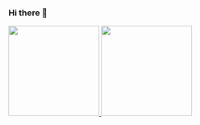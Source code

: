 ### Hi there 👋

<!--
**bitvcat/bitvcat** is a ✨ _special_ ✨ repository because its `README.md` (this file) appears on your GitHub profile.

Here are some ideas to get you started:

- 🔭 I’m currently working on ...
- 🌱 I’m currently learning ...
- 👯 I’m looking to collaborate on ...
- 🤔 I’m looking for help with ...
- 💬 Ask me about ...
- 📫 How to reach me: ...
- 😄 Pronouns: ...
- ⚡ Fun fact: ...
-->

<p align="left">
<a href="https://github.com/bitvcat">
  <img height="180em" src="https://github-readme-stats-eight-theta.vercel.app/api/top-langs/?username=bitvcat&layout=compact&langs_count=8&theme=algolia"/>
  <img height="180em" src="https://github-readme-stats-eight-theta.vercel.app/api?username=bitvcat&show_icons=true&theme=algolia&include_all_commits=true&count_private=true"/>
</a>
</p>
